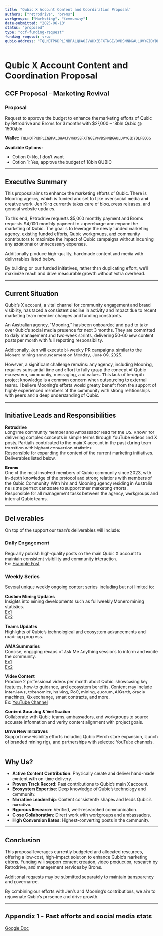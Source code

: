 ```yaml
---
title: "Qubic X Account Content and Coordination Proposal"
authors: ["retrodrive", "broms"]
workgroups: ["Marketing", "Community"]
date-submitted: "2025-06-13"
status: "proposed"
type: "ccf-funding-request"
funding-request: true
qubic-address: "TQLNOTPKDPLINBPALQHAOJVWHXSBFXTNGEVOVDSNNBGAULUVYGIDYDLFBDDG"
---
```


# Qubic X Account Content and Coordination Proposal

## CCF Proposal – Marketing Revival

### Proposal

Request to approve the budget to enhance the marketing efforts of Qubic by Retrodrive and Broms for 3 months with $27,000 – 18bln Qubic @ 1500/bln

**Wallet:** `TQLNOTPKDPLINBPALQHAOJVWHXSBFXTNGEVOVDSNNBGAULUVYGIDYDLFBDDG`

**Available Options:**

- Option 0: No, I don’t want
- Option 1: Yes, approve the budget of 18bln QUBIC

---

## Executive Summary

This proposal aims to enhance the marketing efforts of Qubic. There is Mooning agency, which is funded and set to take over social media and creative work. Jen King currently takes care of blog, press releases, and general website updates.

To this end, Retrodrive requests $5,000 monthly payment and Broms requests $4,000 monthly payment to supercharge and expand the marketing of Qubic. The goal is to leverage the newly funded marketing agency, existing funded efforts, Qubic workgroups, and community contributors to maximize the impact of Qubic campaigns without incurring any additional or unnecessary expenses.

Additionally produce high-quality, handmade content and media with deliverables listed below.

By building on our funded initiatives, rather than duplicating effort, we’ll maximize reach and drive measurable growth without extra overhead.

---

## Current Situation

Qubic’s X account, a vital channel for community engagement and brand visibility, has faced a consistent decline in activity and impact due to recent marketing team member changes and funding constraints.

An Australian agency, “Mooning,” has been onboarded and paid to take over Qubic’s social media presence for next 3 months. They are committed to daily management and two-week sprints, delivering 50-60 new content posts per month with full reporting responsibility.

Additionally, Jen will execute bi-weekly PR campaigns, similar to the Monero mining announcement on Monday, June 09, 2025.

However, a significant challenge remains: any agency, including Mooning, requires substantial time and effort to fully grasp the concept of Qubic ecosystem, community, messaging, and values. This lack of in-depth project knowledge is a common concern when outsourcing to external teams. I believe Mooning’s efforts would greatly benefit from the support of highly experienced members of the community with strong relationships with peers and a deep understanding of Qubic.

---

## Initiative Leads and Responsibilities

**Retrodrive**  
Longtime community member and Ambassador lead for the US. Known for delivering complex concepts in simple terms through YouTube videos and X posts. Partially contributed to the main X account in the past during team transition with highest conversion statistics.  
Responsible for expanding the content of the current marketing initiatives. Deliverables listed below.

**Broms**  
One of the most involved members of Qubic community since 2023, with in-depth knowledge of the protocol and strong relations with members of the Qubic Community. With him and Mooning agency residing in Australia he is the perfect candidate to support their marketing efforts.  
Responsible for all management tasks between the agency, workgroups and internal Qubic teams.

---

## Deliverables

On top of the support our team’s deliverables will include:

### Daily Engagement  
Regularly publish high-quality posts on the main Qubic X account to maintain consistent visibility and community interaction.  
Ex: [Example Post](https://x.com/_Qubic_/status/1921891341635563538)

### Weekly Series  
Several unique weekly ongoing content series, including but not limited to:

**Custom Mining Updates**  
Insights into mining developments such as full weekly Monero mining statistics.  
[Ex1](https://x.com/retrodrive1/status/1930684941718720888)  
[Ex2](https://x.com/retrodrive1/status/1930444731542053343)

**Teams Updates**  
Highlights of Qubic’s technological and ecosystem advancements and roadmap progress.

**AMA Summaries**  
Concise, engaging recaps of Ask Me Anything sessions to inform and excite the community.  
[Ex1](https://x.com/retrodrive1/status/1928126104721588673)  
[Ex2](https://x.com/retrodrive1/status/1905285302886822201)

**Video Content**  
Produce 2 professional videos per month about Qubic, showcasing key features, how-to guidance, and ecosystem benefits. Content may include interviews, tokenomics, halving, PoC, mining, quorum, AIGarth, oracle machines, Qx exchange, smart contracts, and more.  
Ex: [YouTube Channel](https://www.youtube.com/@retrodrive8410)

**Content Sourcing & Verification**  
Collaborate with Qubic teams, ambassadors, and workgroups to source accurate information and verify content alignment with project goals.

**Drive New Initiatives**  
Support new visibility efforts including Qubic Merch store expansion, launch of branded mining rigs, and partnerships with selected YouTube channels.

---

## Why Us?

- **Active Content Contribution**: Physically create and deliver hand-made content with on-time delivery.
- **Proven Track Record**: Past contributions to Qubic’s main X account.
- **Ecosystem Expertise**: Deep knowledge of Qubic’s technology and community.
- **Narrative Leadership**: Content consistently shapes and leads Qubic’s narrative.
- **Rigorous Research**: Verified, well-researched communication.
- **Close Collaboration**: Direct work with workgroups and ambassadors.
- **High Conversion Rates**: Highest-converting posts in the community.

---

## Conclusion

This proposal leverages currently budgeted and allocated resources, offering a low-cost, high-impact solution to enhance Qubic’s marketing efforts. Funding will support content creation, video production, research by Retrodrive, and management services by Broms.

Additional requests may be submitted separately to maintain transparency and governance.

By combining our efforts with Jen’s and Mooning’s contributions, we aim to rejuvenate Qubic’s presence and drive growth.

---

## Appendix 1 - Past efforts and social media stats

[Google Doc](https://docs.google.com/document/d/1a2xq-WWwFn0V5vl8KuQAt8bH9gb33B91/edit?usp=sharing&ouid=113015794184928382467&rtpof=true&sd=true)
